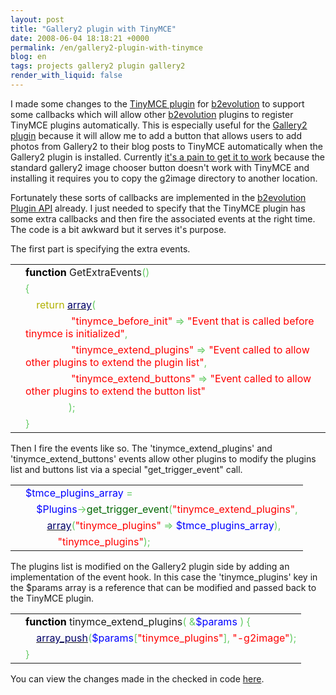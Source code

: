 ```yaml
---
layout: post
title: "Gallery2 plugin with TinyMCE"
date: 2008-06-04 18:18:21 +0000
permalink: /en/gallery2-plugin-with-tinymce
blog: en
tags: projects gallery2 plugin gallery2
render_with_liquid: false
---
```


<p>I made some changes to the <a href="http://manual.b2evolution.net/Plugins/tinymce_plugin">TinyMCE plugin</a> for <a href="http://www.b2evolution.net/" title="b2evolution">b2evolution</a> to support some callbacks which will allow other <a href="http://www.b2evolution.net/" title="b2evolution">b2evolution</a> plugins to register TinyMCE plugins automatically. This is especially useful for the <a href="http://manual.b2evolution.net/Plugins/gallery2_plugin">Gallery2 plugin</a> because it will allow me to add a button that allows users to add photos from Gallery2 to their blog posts to TinyMCE automatically when the Gallery2 plugin is installed.  Currently <a href="http://manual.b2evolution.net/Plugins/gallery2_plugin#Using_the_Gallery2_Plugin_with_the_TinyMCE_Plugin">it's a pain to get it to work</a> because the standard gallery2 image chooser button doesn't work with TinyMCE and installing it requires you to copy the g2image directory to another location.</p>

<p>Fortunately these sorts of callbacks are implemented in the <a href="http://www.b2evolution.net/" title="b2evolution">b2evolution</a> <a href="http://doc.b2evolution.net/v-2-4/plugins/Plugin.html">Plugin API</a> already. I just needed to specify that the TinyMCE plugin has some extra callbacks and then fire the associated events at the right time. The code is a bit awkward but it serves it's purpose.</p>

<p>The first part is specifying the extra events.</p>

<div class="codeblock amc_php amc_short"><table><tr class="amc_code_odd"><td class="amc_line"><div class="amc1"></div></td><td><span style="color: #000000; font-weight: bold;">function</span> GetExtraEvents<span style="color: #66cc66;">&#40;</span><span style="color: #66cc66;">&#41;</span><br /></td></tr><tr class="amc_code_even"><td class="amc_line"><div class="amc2"></div></td><td><span style="color: #66cc66;">&#123;</span><br /></td></tr><tr class="amc_code_odd"><td class="amc_line"><div class="amc3"></div></td><td>&nbsp; &nbsp; <span style="color: #b1b100;">return</span> <a href="http://www.php.net/array"><span style="color: #000066;">array</span></a><span style="color: #66cc66;">&#40;</span><br /></td></tr><tr class="amc_code_even"><td class="amc_line"><div class="amc4"></div></td><td>&nbsp; &nbsp; &nbsp; &nbsp; &nbsp; &nbsp; &nbsp; &nbsp; &nbsp;<span style="color: #ff0000;">&quot;tinymce_before_init&quot;</span> <span style="color: #66cc66;">=&gt;</span> <span style="color: #ff0000;">&quot;Event that is called before tinymce is initialized&quot;</span><span style="color: #66cc66;">,</span><br /></td></tr><tr class="amc_code_odd"><td class="amc_line"><div class="amc5"></div></td><td>&nbsp; &nbsp; &nbsp; &nbsp; &nbsp; &nbsp; &nbsp; &nbsp; &nbsp;<span style="color: #ff0000;">&quot;tinymce_extend_plugins&quot;</span> <span style="color: #66cc66;">=&gt;</span> <span style="color: #ff0000;">&quot;Event called to allow other plugins to extend the plugin list&quot;</span><span style="color: #66cc66;">,</span><br /></td></tr><tr class="amc_code_even"><td class="amc_line"><div class="amc6"></div></td><td>&nbsp; &nbsp; &nbsp; &nbsp; &nbsp; &nbsp; &nbsp; &nbsp; &nbsp;<span style="color: #ff0000;">&quot;tinymce_extend_buttons&quot;</span> <span style="color: #66cc66;">=&gt;</span> <span style="color: #ff0000;">&quot;Event called to allow other plugins to extend the button list&quot;</span><br /></td></tr><tr class="amc_code_odd"><td class="amc_line"><div class="amc7"></div></td><td>&nbsp; &nbsp; &nbsp; &nbsp; &nbsp; &nbsp; &nbsp; &nbsp; <span style="color: #66cc66;">&#41;</span><span style="color: #66cc66;">;</span><br /></td></tr><tr class="amc_code_even"><td class="amc_line"><div class="amc8"></div></td><td><span style="color: #66cc66;">&#125;</span></td></tr></table></div>

<p>Then I fire the events like so. The &apos;tinymce_extend_plugins&apos; and &apos;tinymce_extend_buttons&apos; events allow other plugins to modify the plugins list and buttons list via a special &quot;get_trigger_event&quot; call.</p>

<div class="codeblock amc_php amc_short"><table><tr class="amc_code_odd"><td class="amc_line"><div class="amc1"></div></td><td><span style="color: blue;">$tmce_plugins_array</span> <span style="color: #66cc66;">=</span><br /></td></tr><tr class="amc_code_even"><td class="amc_line"><div class="amc2"></div></td><td>&nbsp; &nbsp; <span style="color: blue;">$Plugins</span><span style="color: #66cc66;">-&gt;</span><span style="color: #006600;">get_trigger_event</span><span style="color: #66cc66;">&#40;</span><span style="color: #ff0000;">&quot;tinymce_extend_plugins&quot;</span><span style="color: #66cc66;">,</span><br /></td></tr><tr class="amc_code_odd"><td class="amc_line"><div class="amc3"></div></td><td>&nbsp; &nbsp; &nbsp; &nbsp; <a href="http://www.php.net/array"><span style="color: #000066;">array</span></a><span style="color: #66cc66;">&#40;</span><span style="color: #ff0000;">&quot;tinymce_plugins&quot;</span> <span style="color: #66cc66;">=&gt;</span> <span style="color: blue;">$tmce_plugins_array</span><span style="color: #66cc66;">&#41;</span><span style="color: #66cc66;">,</span><br /></td></tr><tr class="amc_code_even"><td class="amc_line"><div class="amc4"></div></td><td>&nbsp; &nbsp; &nbsp; &nbsp; &nbsp; &nbsp; <span style="color: #ff0000;">&quot;tinymce_plugins&quot;</span><span style="color: #66cc66;">&#41;</span><span style="color: #66cc66;">;</span></td></tr></table></div>

<p>The plugins list is modified on the Gallery2 plugin side by adding an implementation of the event hook. In this case the &apos;tinymce_plugins&apos; key in the $params array is a reference that can be modified and passed back to the TinyMCE plugin.</p>

<div class="codeblock amc_php amc_short"><table><tr class="amc_code_odd"><td class="amc_line"><div class="amc1"></div></td><td><span style="color: #000000; font-weight: bold;">function</span> tinymce_extend_plugins<span style="color: #66cc66;">&#40;</span> <span style="color: #66cc66;">&amp;</span><span style="color: blue;">$params</span> <span style="color: #66cc66;">&#41;</span> <span style="color: #66cc66;">&#123;</span><br /></td></tr><tr class="amc_code_even"><td class="amc_line"><div class="amc2"></div></td><td>&nbsp; &nbsp; <a href="http://www.php.net/array_push"><span style="color: #000066;">array_push</span></a><span style="color: #66cc66;">&#40;</span><span style="color: blue;">$params</span><span style="color: #66cc66;">&#91;</span><span style="color: #ff0000;">&quot;tinymce_plugins&quot;</span><span style="color: #66cc66;">&#93;</span><span style="color: #66cc66;">,</span> <span style="color: #ff0000;">&quot;-g2image&quot;</span><span style="color: #66cc66;">&#41;</span><span style="color: #66cc66;">;</span><br /></td></tr><tr class="amc_code_odd"><td class="amc_line"><div class="amc3"></div></td><td><span style="color: #66cc66;">&#125;</span></td></tr></table></div>

<p>You can view the changes made in the checked in code <a href="http://evocms-plugins.svn.sourceforge.net/viewvc/evocms-plugins?view=rev&amp;revision=714">here</a>.</p>
